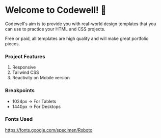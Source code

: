 # Welcome to Codewell! 👋

Codewell's aim is to provide you with real-world design templates that you can use to practice your HTML and CSS projects.

Free or paid, all templates are high quality and will make great portfolio pieces.

### Project Features

1. Responsive
2. Tailwind CSS
3. Reactivity on Mobile version

### Breakpoints

- 1024px -> For Tablets
- 1440px -> For Desktops

### Fonts Used

https://fonts.google.com/specimen/Roboto

